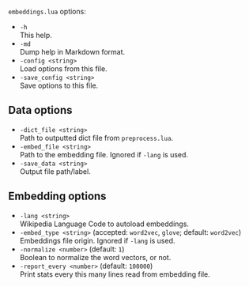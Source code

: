 <!--- This file was automatically generated. Do not modify it manually but use the docs/options/generate.sh script instead. -->

`embeddings.lua` options:

* `-h`<br/>This help.
* `-md`<br/>Dump help in Markdown format.
* `-config <string>`<br/>Load options from this file.
* `-save_config <string>`<br/>Save options to this file.

## Data options

* `-dict_file <string>`<br/>Path to outputted dict file from `preprocess.lua`.
* `-embed_file <string>`<br/>Path to the embedding file. Ignored if `-lang` is used.
* `-save_data <string>`<br/>Output file path/label.

## Embedding options

* `-lang <string>`<br/>Wikipedia Language Code to autoload embeddings.
* `-embed_type <string>` (accepted: `word2vec`, `glove`; default: `word2vec`)<br/>Embeddings file origin. Ignored if `-lang` is used.
* `-normalize <number>` (default: `1`)<br/>Boolean to normalize the word vectors, or not.
* `-report_every <number>` (default: `100000`)<br/>Print stats every this many lines read from embedding file.

